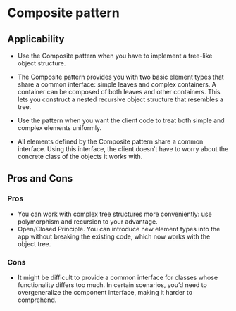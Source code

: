 # Composite pattern
## Applicability
 - Use the Composite pattern when you have to implement a tree-like object structure.

 - The Composite pattern provides you with two basic element types that share a common interface: simple leaves and complex containers. A container can be composed of both leaves and other containers. This lets you construct a nested recursive object structure that resembles a tree.

 - Use the pattern when you want the client code to treat both simple and complex elements uniformly.

 - All elements defined by the Composite pattern share a common interface. Using this interface, the client doesn’t have to worry about the concrete class of the objects it works with.

## Pros and Cons
### Pros
 - You can work with complex tree structures more conveniently: use polymorphism and recursion to your advantage.
 - Open/Closed Principle. You can introduce new element types into the app without breaking the existing code, which now works with the object tree.

### Cons 
 - It might be difficult to provide a common interface for classes whose functionality differs too much. In certain scenarios, you’d need to overgeneralize the component interface, making it harder to comprehend.